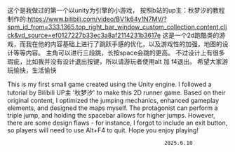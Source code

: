 这个是我做过的第一个以unity为引擎的小游戏，
按照b站的up主：秋梦汐的教程制作的:https://www.bilibili.com/video/BV1k64y1N7MV/?spm_id_from=333.1365.top_right_bar_window_custom_collection.content.click&vd_source=ef0127227b33ec3a8af2114231b3617e
这是一个2d跑酷类的游戏，而我在他的内容基础上进行了跳跃手感的优化，以及游戏性的加强，地图的设计等等内容。
主角可以进行三段跳，长按space会跳的更高。
不过设计上有很多瑕疵，比如我并没有设计退出按键，所以请游玩者使用alt 加 f4退出。
希望大家游玩愉快，生活愉快

This is my first small game created using the Unity engine. 
I followed a tutorial by Bilibili UP主 '秋梦汐' to make this 2D runner game. 
Based on their original content, I optimized the jumping mechanics, enhanced gameplay elements, and designed the maps myself. 
The protagonist can perform a triple jump, and holding the spacebar allows for higher jumps. 
However, there are some design flaws - for instance, I forgot to include an exit button, so players will need to use Alt+F4 to quit.
Hope you enjoy playing!



                                                      2025.6.10
